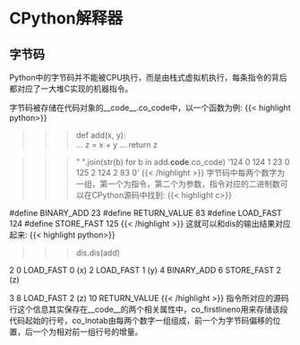 # CPython解释器

字节码
-------
Python中的字节码并不能被CPU执行，而是由栈式虚拟机执行，每条指令的背后都对应了一大堆C实现的机器指令。

字节码被存储在代码对象的__code__.co_code中，以一个函数为例:
{{< highlight python>}}
>>> def add(x, y):                                                                                          
...     z = x + y
...     return z

>>> " ".join(str(b) for b in add.__code__.co_code)
'124 0 124 1 23 0 125 2 124 2 83 0'
{{< /highlight >}}
字节码中每两个数字为一组，第一个为指令，第二个为参数，指令对应的二进制数可以在CPython源码中找到:
{{< highlight c>}}
<!-- cpython/Include/opcode.h -->
#define BINARY_ADD               23
#define RETURN_VALUE             83
#define LOAD_FAST               124
#define STORE_FAST              125
{{< /highlight >}}
这就可以和dis的输出结果对应起来:
{{< highlight python>}}
>>> dis.dis(add)
<!-- 源码行    偏移量 指令           参数(目标对象)  -->
  2           0 LOAD_FAST                0 (x)
              2 LOAD_FAST                1 (y)
              4 BINARY_ADD
              6 STORE_FAST               2 (z)

  3           8 LOAD_FAST                2 (z)
             10 RETURN_VALUE
{{< /highlight >}}
指令所对应的源码行这个信息其实保存在__code__的两个相关属性中，co_firstlineno用来存储该段代码起始的行号，co_lnotab由每两个数字一组组成，前一个为字节码偏移的位置，后一个为相对前一组行号的增量。